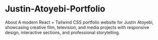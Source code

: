 # Justin-Atoyebi-Portfolio
About A modern React + Tailwind CSS portfolio website for Justin Atoyebi, showcasing creative film, television, and media projects with responsive design, interactive sections, and professional storytelling.
